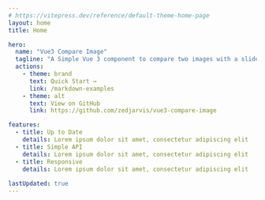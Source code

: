 ```yaml
---
# https://vitepress.dev/reference/default-theme-home-page
layout: home
title: Home

hero:
  name: "Vue3 Compare Image"
  tagline: "A Simple Vue 3 component to compare two images with a slider, supports vertical and horizontal modes, and Keyboard for accessibility."
  actions:
    - theme: brand
      text: Quick Start →
      link: /markdown-examples
    - theme: alt
      text: View on GitHub
      link: https://github.com/zedjarvis/vue3-compare-image

features:
  - title: Up to Date
    details: Lorem ipsum dolor sit amet, consectetur adipiscing elit
  - title: Simple API
    details: Lorem ipsum dolor sit amet, consectetur adipiscing elit
  - title: Responsive
    details: Lorem ipsum dolor sit amet, consectetur adipiscing elit
  
lastUpdated: true
---
```


